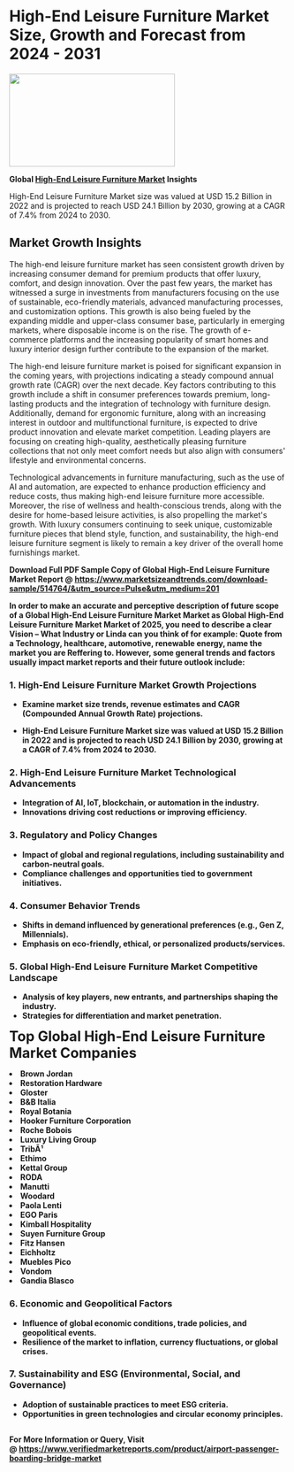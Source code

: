 <H1>High-End Leisure Furniture Market Size, Growth and Forecast from 2024 - 2031</H1><img class="aligncenter size-medium wp-image-584254" src="https://thirdeyenews.in/wp-content/uploads/2024/09/Global-Market-Research-300x168.jpeg" alt="" width="300" height="168" /><p><strong>Global&nbsp;<a href="https://www.marketsizeandtrends.com/download-sample/514764/&amp;utm_source=Pulse&amp;utm_medium=201">High-End Leisure Furniture Market</a> Insights</strong></p><p>High-End Leisure Furniture Market size was valued at USD 15.2 Billion in 2022 and is projected to reach USD 24.1 Billion by 2030, growing at a CAGR of 7.4% from 2024 to 2030.</p><p><h2>Market Growth Insights</h2> <p>The high-end leisure furniture market has seen consistent growth driven by increasing consumer demand for premium products that offer luxury, comfort, and design innovation. Over the past few years, the market has witnessed a surge in investments from manufacturers focusing on the use of sustainable, eco-friendly materials, advanced manufacturing processes, and customization options. This growth is also being fueled by the expanding middle and upper-class consumer base, particularly in emerging markets, where disposable income is on the rise. The growth of e-commerce platforms and the increasing popularity of smart homes and luxury interior design further contribute to the expansion of the market.</p> <p><strong></strong></p> <p>The high-end leisure furniture market is poised for significant expansion in the coming years, with projections indicating a steady compound annual growth rate (CAGR) over the next decade. Key factors contributing to this growth include a shift in consumer preferences towards premium, long-lasting products and the integration of technology with furniture design. Additionally, demand for ergonomic furniture, along with an increasing interest in outdoor and multifunctional furniture, is expected to drive product innovation and elevate market competition. Leading players are focusing on creating high-quality, aesthetically pleasing furniture collections that not only meet comfort needs but also align with consumers' lifestyle and environmental concerns.</p> <p>Technological advancements in furniture manufacturing, such as the use of AI and automation, are expected to enhance production efficiency and reduce costs, thus making high-end leisure furniture more accessible. Moreover, the rise of wellness and health-conscious trends, along with the desire for home-based leisure activities, is also propelling the market's growth. With luxury consumers continuing to seek unique, customizable furniture pieces that blend style, function, and sustainability, the high-end leisure furniture segment is likely to remain a key driver of the overall home furnishings market.</p> <p><strong></p><p><span class=""><strong>Download Full PDF Sample Copy of Global High-End Leisure Furniture Market Report</strong> @ <a href="https://www.marketsizeandtrends.com/download-sample/514764/&amp;utm_source=Pulse&amp;utm_medium=201" target="_blank">https://www.marketsizeandtrends.com/download-sample/514764/&amp;utm_source=Pulse&amp;utm_medium=201</a></span></p><p>In order to make an accurate and perceptive description of future scope of a Global&nbsp;High-End Leisure Furniture Market Market as Global&nbsp;High-End Leisure Furniture Market Market of 2025, you need to describe a clear Vision &ndash; What Industry or Linda can you think of for example: Quote from a Technology, healthcare, automotive, renewable energy, name the market you are Reffering to. However, some general trends and factors usually impact market reports and their future outlook include:</p><h3>1.&nbsp;<strong>High-End Leisure Furniture Market Growth Projections</strong></h3><ul><li>Examine market size trends, revenue estimates and CAGR (Compounded Annual Growth Rate) projections.</li><li><p>High-End Leisure Furniture Market size was valued at USD 15.2 Billion in 2022 and is projected to reach USD 24.1 Billion by 2030, growing at a CAGR of 7.4% from 2024 to 2030.</p></li></ul><h3>2.&nbsp;<strong>High-End Leisure Furniture Market Technological Advancements</strong></h3><ul><li>Integration of AI, IoT, blockchain, or automation in the industry.</li><li>Innovations driving cost reductions or improving efficiency.</li></ul><h3>3.&nbsp;<strong>Regulatory and Policy Changes</strong></h3><ul><li>Impact of global and regional regulations, including sustainability and carbon-neutral goals.</li><li>Compliance challenges and opportunities tied to government initiatives.</li></ul><h3>4.&nbsp;<strong>Consumer Behavior Trends</strong></h3><ul><li>Shifts in demand influenced by generational preferences (e.g., Gen Z, Millennials).</li><li>Emphasis on eco-friendly, ethical, or personalized products/services.</li></ul><h3>5.&nbsp;<strong>Global High-End Leisure Furniture Market Competitive Landscape</strong></h3><ul><li>Analysis of key players, new entrants, and partnerships shaping the industry.</li><li>Strategies for differentiation and market penetration.</li></ul><p data-pm-slice="1 1 []"><span style="color: inherit; font-family: inherit; font-size: 25px;">Top Global High-End Leisure Furniture Market Companies</span></p><div class="" data-test-id=""><p><li>Brown Jordan</li><li> Restoration Hardware</li><li> Gloster</li><li> B&B Italia</li><li> Royal Botania</li><li> Hooker Furniture Corporation</li><li> Roche Bobois</li><li> Luxury Living Group</li><li> TribÃ¹</li><li> Ethimo</li><li> Kettal Group</li><li> RODA</li><li> Manutti</li><li> Woodard</li><li> Paola Lenti</li><li> EGO Paris</li><li> Kimball Hospitality</li><li> Suyen Furniture Group</li><li> Fitz Hansen</li><li> Eichholtz</li><li> Muebles Pico</li><li> Vondom</li><li> Gandia Blasco</li></p></div><h3>6.&nbsp;<strong>Economic and Geopolitical Factors</strong></h3><ul><li>Influence of global economic conditions, trade policies, and geopolitical events.</li><li>Resilience of the market to inflation, currency fluctuations, or global crises.</li></ul><h3>7.&nbsp;<strong>Sustainability and ESG (Environmental, Social, and Governance)</strong></h3><ul><li>Adoption of sustainable practices to meet ESG criteria.</li><li>Opportunities in green technologies and circular economy principles.</li></ul><h2><strong style="font-size: 14px;">For More Information or Query, Visit @&nbsp;</strong><a style="background-color: #ffffff; font-size: 14px;" href="https://www.marketsizeandtrends.com/report/high-end-leisure-furniture-market/" target="_blank">https://www.verifiedmarketreports.com/product/airport-passenger-boarding-bridge-market</a></h2>
